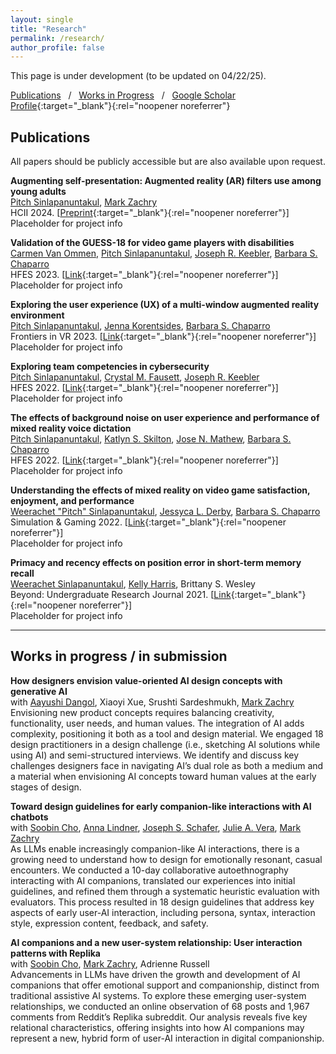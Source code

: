 ```yaml
---
layout: single
title: "Research"
permalink: /research/
author_profile: false
---
```


This page is under development (to be updated on 04/22/25).

[Publications](#pubs) &nbsp; / 
&nbsp; [Works in Progress](#current) &nbsp; / 
&nbsp; [Google Scholar Profile](https://scholar.google.com/citations?user=_RGPf2gAAAAJ&hl=en&oi=ao){:target="_blank"}{:rel="noopener noreferrer"}
<br>

<h2 id="pubs">
Publications
</h2>

All papers should be publicly accessible but are also available upon request.

**Augmenting self-presentation: Augmented reality (AR) filters use among young adults**
<br>
[Pitch Sinlapanuntakul][pitch],
[Mark Zachry][mark]
<br>
HCII 2024. 
[[Preprint](https://wspitch.github.io/files/Augmenting-Self-Presentation.pdf){:target="_blank"}{:rel="noopener noreferrer"}]
<br>
Placeholder for project info

**Validation of the GUESS-18 for video game players with disabilities** 
<br>
[Carmen Van Ommen][carmen],
[Pitch Sinlapanuntakul][pitch],
[Joseph R. Keebler][keebler],
[Barbara S. Chaparro][barb] 
<br>
HFES 2023.
[[Link](https://doi.org/10.1177/21695067231196247){:target="_blank"}{:rel="noopener noreferrer"}]
<br>
Placeholder for project info

**Exploring the user experience (UX) of a multi-window augmented reality environment** 
<br>
[Pitch Sinlapanuntakul][pitch],
[Jenna Korentsides][jenna],
[Barbara S. Chaparro][barb] 
<br>
Frontiers in VR 2023.
[[Link](https://doi.org/10.3389/frvir.2023.1194019){:target="_blank"}{:rel="noopener noreferrer"}]
<br>
Placeholder for project info

**Exploring team competencies in cybersecurity** 
<br>
[Pitch Sinlapanuntakul][pitch],
[Crystal M. Fausett][crystal],
[Joseph R. Keebler][keebler]
<br>
HFES 2022.
[[Link](https://doi.org/10.1177/1071181322661496){:target="_blank"}{:rel="noopener noreferrer"}]
<br>
Placeholder for project info

**The effects of background noise on user experience and performance of mixed reality voice dictation** 
<br>
[Pitch Sinlapanuntakul][pitch],
[Katlyn S. Skilton][katlyn],
[Jose N. Mathew][jose],
[Barbara S. Chaparro][barb] 
<br>
HFES 2022.
[[Link](https://doi.org/10.1177/1071181322661376){:target="_blank"}{:rel="noopener noreferrer"}]
<br>
Placeholder for project info

**Understanding the effects of mixed reality on video game satisfaction, enjoyment, and performance** 
<br>
[Weerachet "Pitch" Sinlapanuntakul][pitch],
[Jessyca L. Derby][jess],
[Barbara S. Chaparro][barb] 
<br>
Simulation & Gaming 2022.
[[Link](https://doi.org/10.1177/10468781221094473){:target="_blank"}{:rel="noopener noreferrer"}]
<br>
Placeholder for project info

**Primacy and recency effects on position error in short-term memory recall** 
<br>
[Weerachet Sinlapanuntakul][pitch],
[Kelly Harris][kelly],
Brittany S. Wesley 
<br>
Beyond: Undergraduate Research Journal 2021.
[[Link](https://commons.erau.edu/beyond/vol5/iss1/2){:target="_blank"}{:rel="noopener noreferrer"}]
<br>
Placeholder for project info


-----


<h2 id="current">
Works in progress / in submission
</h2>

**How designers envision value-oriented AI design concepts with generative AI** 
<br>
with
[Aayushi Dangol][aayushi],
Xiaoyi Xue,
Srushti Sardeshmukh,
[Mark Zachry][mark]
<br>
Envisioning new product concepts requires balancing creativity, functionality, user needs, and human values. The integration of AI adds complexity, positioning it both as a tool and design material. We engaged 18 design practitioners in a design challenge (i.e., sketching AI solutions while using AI) and semi-structured interviews. We identify and discuss key challenges designers face in navigating AI’s dual role as both a medium and a material when envisioning AI concepts toward human values at the early stages of design.

**Toward design guidelines for early companion-like interactions with AI chatbots** 
<br>
with
[Soobin Cho][soobin],
[Anna Lindner][anna],
[Joseph S. Schafer][joey],
[Julie A. Vera][julie],
[Mark Zachry][mark]
<br>
As LLMs enable increasingly companion-like AI interactions, there is a growing need to understand how to design for emotionally resonant, casual encounters. We conducted a 10-day collaborative autoethnography interacting with AI companions, translated our experiences into initial guidelines, and refined them through a systematic heuristic evaluation with evaluators. This process resulted in 18 design guidelines that address key aspects of early user-AI interaction, including persona, syntax, interaction style, expression content, feedback, and safety.

**AI companions and a new user-system relationship: User interaction patterns with Replika** 
<br>
with
[Soobin Cho][soobin],
[Mark Zachry][mark],
Adrienne Russell
<br>
Advancements in LLMs have driven the growth and development of AI companions that offer emotional support and companionship, distinct from traditional assistive AI systems. To explore these emerging user-system relationships, we conducted an online observation of 68 posts and 1,967 comments from Reddit’s Replika subreddit. Our analysis reveals five key relational characteristics, offering insights into how AI companions may represent a new, hybrid form of user-AI interaction in digital companionship.









[aayushi]: https://adango26.github.io
[andy]: https://linkedin.com/in/soohyunmoon
[anna]: https://www.linkedin.com/in/anna-lindner-67ab21178/
[connie]: https://linkedin.com/in/connie-hyyang
[donghoon]: https://donghoon.io
[emma]: https://ej-mcdonnell.github.io
[joey]: http://students.washington.edu/schaferj/
[jon]: https://jonfroehlich.github.io
[julie]: https://julievera.github.io/
[kate]: https://kateringland.com
[keri]: https://keri.xyz
[leah]: https://hcde.washington.edu/findlater
[mark]: https://hcde.washington.edu/zachry
[pitch]: https://wspitch.github.io
[soobin]: https://5oobin.github.io/website/
[sophie]: https://linkedin.com/in/sophieparkdesign
[tessa]: https://tessaeagle.github.io


[barb]: https://faculty.erau.edu/Barbara.Chaparro
[carmen]: https://linkedin.com/in/carmen-van-ommen
[crystal]: https://linkedin.com/in/crystal-fausett
[jenna]: https://linkedin.com/in/jenna-korentsides
[jess]: https://linkedin.com/in/jessycaderby
[jose]: https://linkedin.com/in/jose-mathew787
[katlyn]: https://linkedin.com/in/katlyn-skilton
[keebler]: https://faculty.erau.edu/Joseph.Keebler
[kelly]: https://linkedin.com/in/kellyjuneharris


[erau]: https://daytonabeach.erau.edu
[hcde]: https://hcde.washington.edu
[hf]: https://daytonabeach.erau.edu/college-arts-sciences/human-factors
[rux]: https://daytonabeach.erau.edu/about/labs/research-user-experience
[uw]: https://washington.edu
